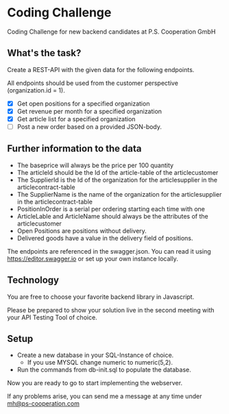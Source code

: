 # Coding Challenge

Coding Challenge for new backend candidates at P.S. Cooperation GmbH

## What's the task?

Create a REST-API with the given data for the following endpoints.

All endpoints should be used from the customer perspective (organization.id = 1).

- [x] Get open positions for a specified organization
- [x] Get revenue per month for a specified organization
- [x] Get article list for a specified organization
- [ ] Post a new order based on a provided JSON-body.

## Further information to the data

- The baseprice will always be the price per 100 quantity
- The articleId should be the Id of the article-table of the articlecustomer
- The SupplierId is the Id of the organization for the articlesupplier in the articlecontract-table
- The SupplierName is the name of the organization for the articlesupplier in the articlecontract-table
- PositionInOrder is a serial per ordering starting each time with one
- ArticleLable and ArticleName should always be the attributes of the articlecustomer
- Open Positions are positions without delivery.
- Delivered goods have a value in the delivery field of positions.


The endpoints are referenced in the swagger.json. You can read it using https://editor.swagger.io or set up your own instance locally.

## Technology

You are free to choose your favorite backend library in Javascript.

Please be prepared to show your solution live in the second meeting with your API Testing Tool of choice.

## Setup

- Create a new database in your SQL-Instance of choice.
  - If you use MYSQL change numeric to numeric(5,2).
- Run the commands from db-init.sql to populate the database.

Now you are ready to go to start implementing the webserver.

If any problems arise, you can send me a message at any time under mh@ps-cooperation.com
